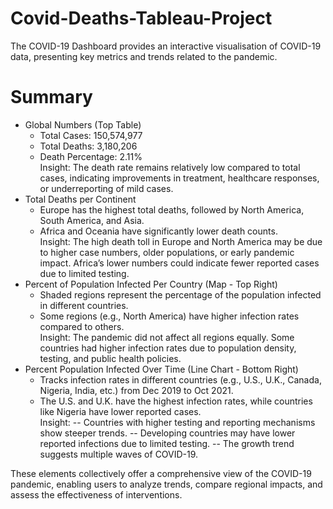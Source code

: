 # Covid-Deaths-Tableau-Project

The COVID-19 Dashboard provides an interactive visualisation of COVID-19 data, presenting key metrics and trends related to the pandemic.

# Summary
- Global Numbers (Top Table)
  * Total Cases: 150,574,977
  * Total Deaths: 3,180,206
  * Death Percentage: 2.11% <br /> 
Insight: The death rate remains relatively low compared to total cases, indicating improvements in treatment, healthcare responses, or underreporting of mild cases.
- Total Deaths per Continent
  * Europe has the highest total deaths, followed by North America, South America, and Asia.
  * Africa and Oceania have significantly lower death counts. <br />
Insight: The high death toll in Europe and North America may be due to higher case numbers, older populations, or early pandemic impact. Africa’s lower numbers could indicate fewer reported cases due to limited testing.
- Percent of Population Infected Per Country (Map - Top Right)
  * Shaded regions represent the percentage of the population infected in different countries.
  * Some regions (e.g., North America) have higher infection rates compared to others. <br />
Insight: The pandemic did not affect all regions equally. Some countries had higher infection rates due to population density, testing, and public health policies.
- Percent Population Infected Over Time (Line Chart - Bottom Right)
  * Tracks infection rates in different countries (e.g., U.S., U.K., Canada, Nigeria, India, etc.) from Dec 2019 to Oct 2021.
  * The U.S. and U.K. have the highest infection rates, while countries like Nigeria have lower reported cases. <br />
 Insight:
   -- Countries with higher testing and reporting mechanisms show steeper trends.
   -- Developing countries may have lower reported infections due to limited testing.
   -- The growth trend suggests multiple waves of COVID-19. <br />

These elements collectively offer a comprehensive view of the COVID-19 pandemic, enabling users to analyze trends, compare regional impacts, and assess the effectiveness of interventions.

